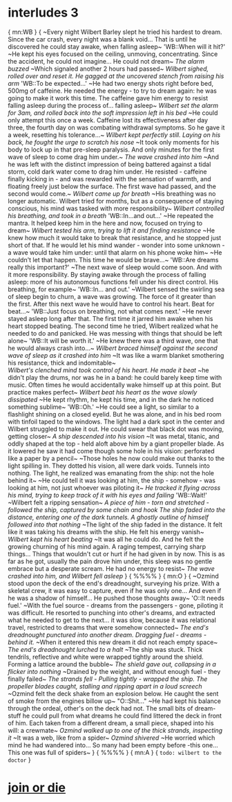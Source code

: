 # interludes 3

{
mn:WB
}
{
~Every night Wilbert Barley slept he tried his hardest to dream.
Since the car crash, every night was a blank void... 
That is until he discovered he could stay awake, when falling asleep~
'WB::When will it hit?'
~He kept his eyes focused on the ceiling, unmoving, concentrating.
Since the accident, he could not imagine...
He could not dream~
*The alarm buzzed*
~Which signaled another 2 hours had passed~
*Wilbert sighed, rolled over and reset it.
He gagged at the uncovered stench from raising his arm*
'WB::To be expected...'
~He had two energy shots right before bed, 500mg of caffeine. 
He needed the energy - to try to dream again: he was going to make it work this time.
The caffeine gave him energy to resist falling asleep during the process of... falling asleep~
*Wilbert set the alarm for 3am, and rolled back into the soft impression left in his bed*
~He could only attempt this once a week. 
Caffeine lost its effectiveness after day three, the fourth day on was combating withdrawal symptoms.
So he gave it a week, resetting his tolerance...~
*Wilbert kept perfectly still.
Laying on his back, he fought the urge to scratch his nose*
~It took only moments for his body to lock up in that pre-sleep paralysis.
And only minutes for the first wave of sleep to come drag him under.~
*The wave crashed into him*
~And he was left with the distinct impression of being battered against a tidal storm, cold dark water come to drag him under.
He resisted - caffeine finally kicking in - and was rewarded with the sensation of warmth, and floating freely just below the surface.
The first wave had passed, and the second would come.~
*Wilbert came up for breath*
~His breathing was no longer automatic.
Wilbert tried for months, but as a consequence of staying conscious, his mind was tasked with more responsibility~
*Wilbert controlled his breathing, and took in a breath*
'WB::In...and out...'
~He repeated the mantra.
It helped keep him in the here and now, focused on trying to dream~
*Wilbert tested his arm, trying to lift it and finding resistance*
~He knew how much it would take to break that resistance, and he stopped just short of that.
If he would let his mind wander - wonder into some unknown - a wave would take him under: until that alarm on his phone woke him~
~He couldn't let that happen.
This time he would be brave...~
'WB::Are dreams really this important?'
~The next wave of sleep would come soon.
And with it more responsibility. 
By staying awake through the process of falling asleep: more of his autonomous functions fell under his direct control.
His breathing, for example~
'WB::In... and out.'
~Wilbert sensed the swirling sea of sleep begin to churn, a wave was growing.
The force of it greater than the first.
After this next wave he would have to control his heart.
Beat for beat...~
'WB::Just focus on breathing, not what comes next.'
~He never stayed asleep long after that. 
The first time it jarred him awake when his heart stopped beating.
The second time he tried, Wilbert realized what he needed to do and panicked. 
He was messing with things that should be left alone~
'WB::It will be worth it.'
~He knew there was a third wave, one that he would always crash into...~
*Wilbert braced himself against the second wave of sleep as it crashed into him*
~It was like a warm blanket smothering his resistance, thick and indomitable~  
*Wilbert's clenched mind took control of his heart.
He made it beat*
~he didn't play the drums, nor was he in a band: he could barely keep time with music.
Often times he would accidentally wake himself up at this point.
But practice makes perfect~
*Wilbert beat his heart as the wave slowly dissipated*
~He kept rhythm, he kept his time, and in the dark he noticed something sublime~
'WB::Oh.'
~He could see a light, so similar to a flashlight shining on a closed eyelid.
But he was alone, and in his bed room with tinfoil taped to the windows.
The light had a dark spot in the center and Wilbert struggled to make it out.
He could swear that black dot was moving, getting closer~
*A ship descended into his vision*
~It was metal, titanic, and oddly shaped at the top - held aloft above him by a giant propeller blade.
As it lowered he saw it had come though some hole in his vision: perforated like a paper by a pencil~
~Those holes he now could make out thanks to the light spilling in. 
They dotted his vision, all were dark voids.
Tunnels into nothing.
The light, he realized was emanating from the ship: not the hole behind it~
~He could tell it was looking at him, the ship - somehow - was looking at him, not just whoever was piloting it~
*He tracked it flying across his mind, trying to keep track of it with his eyes and failing*
'WB::Wait!'
~Wilbert felt a ripping sensation~ 
*A piece of him - torn and stretched - followed the ship, captured by some chain and hook*
*The ship faded into the distance, entering one of the dark tunnels. 
A ghostly outline of himself followed into that nothing*
~The light of the ship faded in the distance.
It felt like it was taking his dreams with the ship.
He felt his energy vanish~
*Wilbert kept his heart beating*
~It was all he could do.
And he felt the growing churning of his mind again.
A raging tempest, carrying sharp things... 
Things that wouldn't cut or hurt if he had given in by now.
This is as far as he got, usually the pain drove him under, this sleep was no gentle embrace but a desperate scream.
He had no energy to resist~
*The wave crashed into him, and Wilbert fell asleep*
}
{
%%%%
}
{
mn:O
}
{
~Ozmind stood upon the deck of the end's dreadnought, surveying his prize.
With a skeletal crew, it was easy to capture, even if he was only one...
And even if he was a shadow of himself...
He pushed those thoughts away~
'O::It needs fuel.'
~With the fuel source - dreams from the passengers - gone, piloting it was difficult.
He resorted to punching into other's dreams, and extracted what he needed to get to the next...
it was slow, because it was relational travel, restricted to dreams that were somehow connected~
*The end's dreadnought punctured into another dream.
Dragging fuel - dreams - behind it.*
~When it entered this new dream it did not reach empty space~
*The end's dreadnought lurched to a halt*
~The ship was stuck. 
Thick tendrils, reflective and white were wrapped tightly around the shield.
Forming a lattice around the bubble~
*The shield gave out, collapsing in a flicker into nothing*
~Drained by the weight, and without enough fuel - they finally failed~
*The strands fell - Pulling tightly - wrapped the ship.
The propeller blades caught, stalling and ripping apart in a loud screech*
~Ozmind felt the deck shake from an explosion below.
He caught the sent of smoke from the engines billow up~
"O::Shit..."
~He had kept his balance through the ordeal, other's on the deck had not.
The small bits of dream-stuff he could pull from what dreams he could find littered the deck in front of him.
Each taken from a different dream, a small piece, shaped into his will: a crewmate~
*Ozmind walked up to one of the thick strands, inspecting it*
~It was a web, like from a spider~
*Ozmind shivered*
~He worried which mind he had wandered into...
So many had been empty before -this one...
This one was full of spiders~
}
{
%%%%
}
{
mn:A
}
{
`todo: wilbert to the doctor`
}
# [join or die](join-or-die.md)
